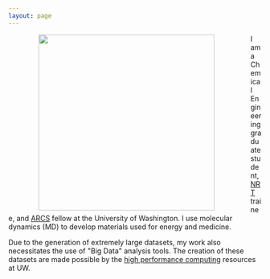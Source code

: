 ```yaml
---
layout: page
---
```


<img align="left" src="{{ site.url }}/assets/wes_dog.jpg" hspace="60" style="PADDING-RIGHT: 12px" width="350">

I am a Chemical Engineering graduate student, [NRT](http://www.cei.washington.edu/opportunities/direct/) trainee, and [ARCS](http://seattlearcsfoundation.org/) fellow at the University of Washington. I use molecular dynamics (MD) to develop materials used for energy and medicine.

Due to the generation of extremely large datasets, my work also necessitates the use of "Big Data" analysis tools. The creation of these datasets are made possible by the [high performance computing](http://www.washington.edu/itconnect/research/hpc/) resources at UW. 
